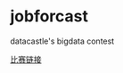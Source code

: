 # jobforcast
datacastle's bigdata contest

<a href="http://www.pkbigdata.com/common/competition/147.html">比赛链接</a>
